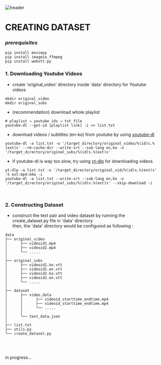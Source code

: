 ![header](https://capsule-render.vercel.app/api?type=transparent&height=200&section=header&text=VMT%20for%20SUBS&fontSize=80&fontColor=0000ff)

# CREATING DATASET 
### *prerequisites*
```
pip install moviepy
pip install imageio_ffmpeg
pip install webvtt-py
```
### 1. Downloading Youtube Videos
- create 'original_video' directory inside 'data' directory for Youtube videos 
```
mkdir original_video
mkdir original_subs
```
- (recommendation) download whole playlist
```
# playlist → youtube ids → txt file
youtube-dl --get-id [playlist link] -i >> list.txt
```
- download videos / subtitles (en-ko) from youtube by using [youtube-dl](https://github.com/ytdl-org/youtube-dl)

```
youtube-dl -a list.txt -o '/target_directory/original_video/%(id)s.%(ext)s' --rm-cache-dir --write-srt --sub-lang en,ko -o '/target_directory/original_subs/%(id)s.%(ext)s'
```

- if youtube-dl is way too slow, try using [yt-dlp](https://github.com/yt-dlp/yt-dlp) for downloading videos

```
yt-dlp -a list.txt -o '/target_directory/original_vid/%(id)s.%(ext)s' -S ext:mp4:m4a -i
youtube-dl -a list.txt --write-srt --sub-lang en,ko -o '/target_directory/original_subs/%(id)s.%(ext)s' --skip-download -i 
```
<br>

### 2. Constructing Dataset
- construct the text pair and video dataset by running the create_dataset.py file in 'data' directory <br>
  then, the 'data' directory would be configured as following :
```
data
├── original_video 
│      ├── videoid1.mp4
│      ├── videoid2.mp4
│      └── .....  
│
├── original_subs
│      ├── videoid1.ko.vtt
│      ├── videoid1.en.vtt
│      ├── videoid2.ko.vtt
│      ├── videoid2.en.vtt
│      └── .....  
│
├── dataset
│      ├── video_data
│      │      ├── videoid_starttime_endtime.mp4
│      │      ├── videoid_starttime_endtime.mp4
│      │      └── .....
│      │
│      └── text_data.json
│
├── list.txt
├── utils.py
└── create_dataset.py
```
<br>
<br>

in progress...


